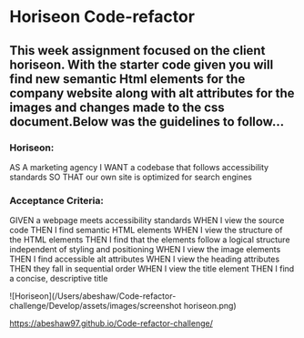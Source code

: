 # Horiseon Code-refactor

## This week assignment focused on the client horiseon. With the starter code given you will find new semantic Html elements for the company website along with alt attributes for the images and changes made to the css document.Below was the guidelines to follow...

### Horiseon:

AS A marketing agency
I WANT a codebase that follows accessibility standards
SO THAT our own site is optimized for search engines


### Acceptance Criteria:

GIVEN a webpage meets accessibility standards
WHEN I view the source code
THEN I find semantic HTML elements
WHEN I view the structure of the HTML elements
THEN I find that the elements follow a logical structure independent of styling and positioning
WHEN I view the image elements
THEN I find accessible alt attributes
WHEN I view the heading attributes
THEN they fall in sequential order
WHEN I view the title element
THEN I find a concise, descriptive title

![Horiseon](/Users/abeshaw/Code-refactor-challenge/Develop/assets/images/screenshot horiseon.png)

https://abeshaw97.github.io/Code-refactor-challenge/

